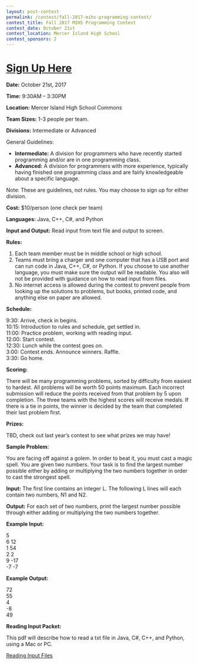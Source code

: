 ```yaml
---
layout: post-contest
permalink: /contest/fall-2017-mihs-programming-contest/
contest_title: Fall 2017 MIHS Programming Contest
contest_date: October 21st
contest_location: Mercer Island High School
contest_sponsors: 2
---
```


# <a href="https://teamscode.typeform.com/to/SGxvcW">Sign Up Here</a>

**Date:** October 21st, 2017

**Time:** 9:30AM – 3:30PM

**Location:** Mercer Island High School Commons

**Team Sizes:** 1-3 people per team. 

**Divisions:** Intermediate or Advanced

General Guidelines:

+ **Intermediate:**  A division for programmers who have recently started programming and/or are in one programming class.
+ **Advanced:**  A division for programmers with more experience, typically having finished one programming class and are fairly knowledgeable about a specific language.

Note: These are guidelines, not rules. You may choose to sign up for either division.

**Cost:** $10/person (one check per team)

**Languages:** Java, C++, C#, and Python

**Input and Output:** Read input from text file and output to screen.

**Rules:**

1. Each team member must be in middle school or high school.
2. Teams must bring a charger and one computer that has a USB port and can run code in Java, C++, C#, or Python. If you choose to use another language, you must make sure the output will be readable. You also will not be provided with guidance on how to read input from files. 
3. No internet access is allowed during the contest to prevent people from looking up the solutions to problems, but books, printed code, and anything else on paper are allowed.

**Schedule:**

9:30: Arrive, check in begins.  
10:15: Introduction to rules and schedule, get settled in.  
11:00: Practice problem, working with reading input.  
12:00: Start contest.  
12:30: Lunch while the contest goes on.  
3:00: Contest ends. Announce winners. Raffle.  
3:30: Go home.  

**Scoring:**

There will be many programming problems, sorted by difficulty from easiest to hardest. All problems will be worth 50 points maximum. Each incorrect submission will reduce the points received from that problem by 5 upon completion. The three teams with the highest scores will receive medals. If there is a tie in points, the winner is decided by the team that completed their last problem first.

**Prizes:**

TBD, check out last year’s contest to see what prizes we may have!

**Sample Problem:**

You are facing off against a golem. In order to beat it, you must cast a magic spell. You are given two numbers. Your task is to find the largest number possible either by adding or multiplying the two numbers together in order to cast the strongest spell.

**Input:** The first line contains an integer L. The following L lines will each contain two numbers, N1 and N2.

**Output:** For each set of two numbers, print the largest number possible through either adding or multiplying the two numbers together.

**Example Input:**

5  
6 12  
1 54  
2 2  
9 -17  
-7 -7  

**Example Output:**

72  
55  
4  
-8  
49  

**Reading Input Packet:**

This pdf will describe how to read a txt file in Java, C#, C++, and Python, using a Mac or PC.

<a href="https://view.publitas.com/codemihs/reading-input-files/page/1">Reading Input Files</a>
